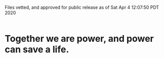 Files vetted, and approved for public release as of Sat Apr  4 12:07:50 PDT 2020<br><br><h1>Together we are power, and power can save a life.</h1>

